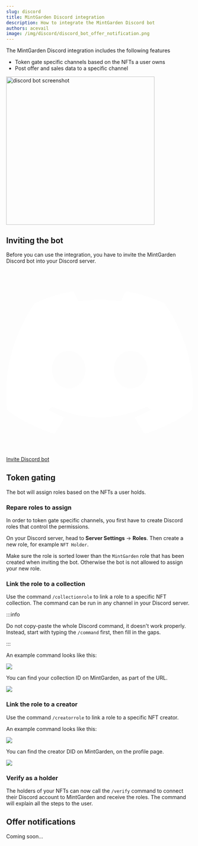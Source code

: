 ```yaml
---
slug: discord
title: MintGarden Discord integration
description: How to integrate the MintGarden Discord bot
authors: acevail
image: /img/discord/discord_bot_offer_notification.png
---
```


The MintGarden Discord integration includes the following features

- Token gate specific channels based on the NFTs a user owns
- Post offer and sales data to a specific channel

<img alt="discord bot screenshot" src="/img/discord/discord_bot_offer_notification.png" width="400"/>

## Inviting the bot

Before you can use the integration, you have to invite the MintGarden Discord bot into your Discord server.

<a href='https://discord.com/oauth2/authorize?client_id=928618126319419422&scope=bot&permissions=268453888' target='_blank' className='discord-button'>
  <svg fill="#ffffff" viewBox="0 0 16 16" className="discord-button-icon" aria-hidden="true">
    <path
      d="M13.545 2.907a13.227 13.227 0 0 0-3.257-1.011.05.05 0 0 0-.052.025c-.141.25-.297.577-.406.833a12.19 12.19 0 0 0-3.658 0 8.258 8.258 0 0 0-.412-.833.051.051 0 0 0-.052-.025c-1.125.194-2.22.534-3.257 1.011a.041.041 0 0 0-.021.018C.356 6.024-.213 9.047.066 12.032c.001.014.01.028.021.037a13.276 13.276 0 0 0 3.995 2.02.05.05 0 0 0 .056-.019c.308-.42.582-.863.818-1.329a.05.05 0 0 0-.01-.059.051.051 0 0 0-.018-.011 8.875 8.875 0 0 1-1.248-.595.05.05 0 0 1-.02-.066.051.051 0 0 1 .015-.019c.084-.063.168-.129.248-.195a.05.05 0 0 1 .051-.007c2.619 1.196 5.454 1.196 8.041 0a.052.052 0 0 1 .053.007c.08.066.164.132.248.195a.051.051 0 0 1-.004.085 8.254 8.254 0 0 1-1.249.594.05.05 0 0 0-.03.03.052.052 0 0 0 .003.041c.24.465.515.909.817 1.329a.05.05 0 0 0 .056.019 13.235 13.235 0 0 0 4.001-2.02.049.049 0 0 0 .021-.037c.334-3.451-.559-6.449-2.366-9.106a.034.034 0 0 0-.02-.019Zm-8.198 7.307c-.789 0-1.438-.724-1.438-1.612 0-.889.637-1.613 1.438-1.613.807 0 1.45.73 1.438 1.613 0 .888-.637 1.612-1.438 1.612Zm5.316 0c-.788 0-1.438-.724-1.438-1.612 0-.889.637-1.613 1.438-1.613.807 0 1.451.73 1.438 1.613 0 .888-.631 1.612-1.438 1.612Z"
    />
  </svg>
  <span style={{marginLeft: 0.5 + 'rem'}}>Invite Discord bot</span>
</a>

## Token gating

The bot will assign roles based on the NFTs a user holds. 

### Repare roles to assign

In order to token gate specific channels, you first have to create Discord roles that control the permissions.

On your Discord server, head to **Server Settings** -> **Roles**.
Then create a new role, for example `NFT Holder`.

Make sure the role is sorted lower than the `MintGarden` role that has been created when inviting the bot.
Otherwise the bot is not allowed to assign your new role.

### Link the role to a collection 

Use the command `/collectionrole` to link a role to a specific NFT collection.
The command can be run in any channel in your Discord server.

:::info

Do not copy-paste the whole Discord command, it doesn't work properly. Instead, start with typing the `/command` first, then fill in the gaps.

:::

An example command looks like this:

![](/img/discord/discord_collectionrole_example.png)

You can find your collection ID on MintGarden, as part of the URL.

![](/img/discord/mintgarden_collection_id.png)

### Link the role to a creator

Use the command `/creatorrole` to link a role to a specific NFT creator.

An example command looks like this:

![](/img/discord/discord_creatorrole_example.png)

You can find the creator DID on MintGarden, on the profile page.

![](/img/discord/mintgarden_creator_id.png)


### Verify as a holder

The holders of your NFTs can now call the `/verify` command to connect their Discord account to MintGarden and receive the roles.
The command will explain all the steps to the user.

## Offer notifications

Coming soon...
